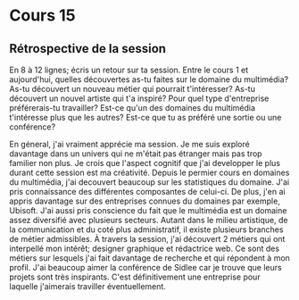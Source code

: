 # Cours 15
## Rétrospective de la session

En 8 à 12 lignes; écris un retour sur ta session. Entre le cours 1 et aujourd'hui, quelles découvertes as-tu faites sur le domaine du multimédia? As-tu découvert un nouveau métier qui pourrait t'intéresser? As-tu découvert un nouvel artiste qui t'a inspiré? Pour quel type d'entreprise préférerais-tu travailler? Est-ce qu'un des domaines du multimédia t'intéresse plus que les autres? Est-ce que tu as préféré une sortie ou une conférence? 

En géneral, j'ai vraiment apprécie ma session. Je me suis exploré davantage dans un univers qui ne m'était pas étranger mais pas trop familier non plus. Je crois que l'aspect cognitif que j'ai developper le plus durant cette session est ma créativité. Depuis le permier cours en domaines du multimédia, j'ai decouvert beaucoup sur les statistiques du domaine. J'ai pris connaissance des différentes composantes de celui-ci. De plus, j'en ai appris davantage sur des entreprises connues du domaines par exemple, Ubisoft. J'ai aussi pris conscience du fait que le multimédia est un domaine assez diversifié avec plusieurs secteurs. Autant dans le milieu artistique, de la communication et du coté plus administratif, il existe plusieurs branches de métier admissibles. À travers la session, j'ai découvert 2 métiers qui ont interpellé mon intérêt; designer graphique et rédactrice web. Ce sont des métiers sur lesquels j'ai fait davantage de recherche et qui répondent à mon profil. J'ai beaucoup aimer la conférence de Sidlee car je trouve que leurs projets sont très inspirants. C'est définitivement une entreprise pour laquelle j'aimerais traviller éventuellement. 
